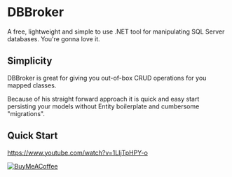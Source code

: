 # DBBroker

A free, lightweight and simple to use .NET tool for manipulating SQL Server databases. You're gonna love it.

## Simplicity

DBBroker is great for giving you out-of-box CRUD operations for you mapped classes. 

Because of his straight forward approach it is quick and easy start persisting your models without Entity boilerplate and cumbersome "migrations".

## Quick Start

https://www.youtube.com/watch?v=1LIjTpHPY-o

[![BuyMeACoffee](https://raw.githubusercontent.com/pachadotdev/buymeacoffee-badges/main/bmc-donate-yellow.svg)](https://www.buymeacoffee.com/diegosiao)
